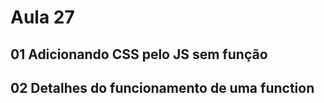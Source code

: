 # Aula 27

## 01 Adicionando CSS pelo JS sem função

## 02 Detalhes do funcionamento de uma function

